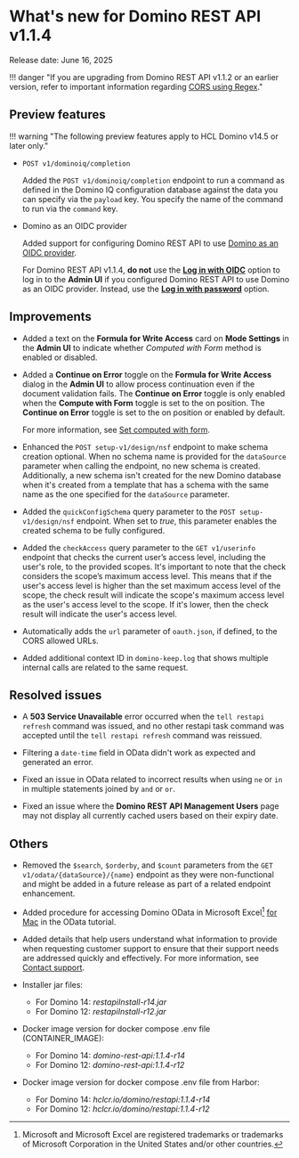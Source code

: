 # What's new for Domino REST API v1.1.4

Release date: June 16, 2025

!!! danger "If you are upgrading from Domino REST API v1.1.2 or an earlier version, refer to important information regarding [CORS using Regex](v1.1.3.md#cors-is-now-using-regex)."

<!--## New features-->
## Preview features

!!! warning "The following preview features apply to HCL Domino v14.5 or later only." 

- `POST v1/dominoiq/completion`

    Added the `POST v1/dominoiq/completion` endpoint to run a command as defined in the Domino IQ configuration database against the data you can specify via the `payload` key. You specify the name of the command to run via the `command` key.

- Domino as an OIDC provider

    Added support for configuring Domino REST API to use [Domino as an OIDC provider](../references/security/authentication.md#domino-as-an-oidc-provider).

    For Domino REST API v1.1.4, **do not** use the **[Log in with OIDC](../references/usingwebui/index.md#log-in-with-oidc)** option to log in to the **Admin UI** if you configured Domino REST API to use Domino as an OIDC provider. Instead, use the **[Log in with password](../references/usingwebui/index.md#log-in-with-password)** option.

## Improvements

- Added a text on the **Formula for Write Access** card on **Mode Settings** in the **Admin UI** to indicate whether *Computed with Form* method is enabled or disabled.
- Added a **Continue on Error** toggle on the **Formula for Write Access** dialog in the **Admin UI** to allow process continuation even if the document validation fails. The **Continue on Error** toggle is only enabled when the **Compute with Form** toggle is set to the on position. The **Continue on Error** toggle is set to the on position or enabled by default.

    For more information, see [Set computed with form](../howto/production/computeform.md).

- Enhanced the `POST setup-v1/design/nsf` endpoint to make schema creation optional. When no schema name is provided for the `dataSource` parameter when calling the endpoint, no new schema is created. Additionally, a new schema isn't created for the new Domino database when it's created from a template that has a schema with the same name as the one specified for the `dataSource` parameter.

- Added the `quickConfigSchema` query parameter to the `POST setup-v1/design/nsf` endpoint. When set to *true*, this parameter enables the created schema to be fully configured.

- Added the `checkAccess` query parameter to the `GET v1/userinfo` endpoint that checks the current user’s access level, including the user's role, to the provided scopes. It's important to note that the check considers the scope’s maximum access level. This means that if the user's access level is higher than the set maximum access level of the scope, the check result will indicate the scope's maximum access level as the user's access level to the scope. If it's lower, then the check result will indicate the user's access level.

- Automatically adds the `url` parameter of `oauth.json`, if defined, to the CORS allowed URLs.

- Added additional context ID in `domino-keep.log` that shows multiple internal calls are related to the same request.

<!--## Breaking changes-->
## Resolved issues

- A **503 Service Unavailable** error occurred when the `tell restapi refresh` command was issued, and no other restapi task command was accepted until the `tell restapi refresh` command was reissued.

- Filtering a `date-time` field in OData didn't work as expected and generated an error.

- Fixed an issue in OData related to incorrect results when using `ne` or `in` in multiple statements joined by `and` or `or`.

- Fixed an issue where the **Domino REST API Management Users** page may not display all currently cached users based on their expiry date.

## Others

- Removed the `$search`, `$orderby`, and `$count` parameters from the `GET v1/odata/{dataSource}/{name}` endpoint as they were non-functional and might be added in a future release as part of a related endpoint enhancement.
- Added procedure for accessing Domino OData in Microsoft Excel[^1] [for Mac](../tutorial/odata/excel.md#for-mac) in the OData tutorial.
- Added details that help users understand what information to provide when requesting customer support to ensure that their support needs are addressed quickly and effectively. For more information, see [Contact support](../references/support.md).

- Installer jar files:
  
    - For Domino 14: _restapiInstall-r14.jar_
    - For Domino 12: _restapiInstall-r12.jar_

- Docker image version for docker compose .env file (CONTAINER_IMAGE):
  
    - For Domino 14: _domino-rest-api:1.1.4-r14_
    - For Domino 12: _domino-rest-api:1.1.4-r12_

- Docker image version for docker compose .env file from Harbor:
  
    - For Domino 14: _hclcr.io/domino/restapi:1.1.4-r14_
    - For Domino 12: _hclcr.io/domino/restapi:1.1.4-r12_

[^1]: Microsoft and Microsoft Excel are registered trademarks or trademarks of Microsoft Corporation in the United States and/or other countries.